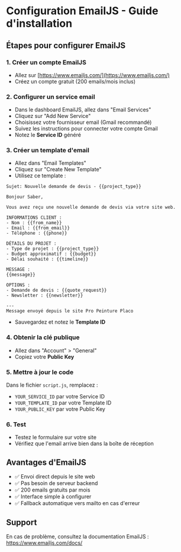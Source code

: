 # Configuration EmailJS - Guide d'installation

## Étapes pour configurer EmailJS

### 1. Créer un compte EmailJS
- Allez sur [https://www.emailjs.com/](https://www.emailjs.com/)
- Créez un compte gratuit (200 emails/mois inclus)

### 2. Configurer un service email
- Dans le dashboard EmailJS, allez dans "Email Services"
- Cliquez sur "Add New Service"
- Choisissez votre fournisseur email (Gmail recommandé)
- Suivez les instructions pour connecter votre compte Gmail
- Notez le **Service ID** généré

### 3. Créer un template d'email
- Allez dans "Email Templates"
- Cliquez sur "Create New Template"
- Utilisez ce template :

```
Sujet: Nouvelle demande de devis - {{project_type}}

Bonjour Saber,

Vous avez reçu une nouvelle demande de devis via votre site web.

INFORMATIONS CLIENT :
- Nom : {{from_name}}
- Email : {{from_email}}
- Téléphone : {{phone}}

DÉTAILS DU PROJET :
- Type de projet : {{project_type}}
- Budget approximatif : {{budget}}
- Délai souhaité : {{timeline}}

MESSAGE :
{{message}}

OPTIONS :
- Demande de devis : {{quote_request}}
- Newsletter : {{newsletter}}

---
Message envoyé depuis le site Pro Peinture Placo
```

- Sauvegardez et notez le **Template ID**

### 4. Obtenir la clé publique
- Allez dans "Account" > "General"
- Copiez votre **Public Key**

### 5. Mettre à jour le code
Dans le fichier `script.js`, remplacez :
- `YOUR_SERVICE_ID` par votre Service ID
- `YOUR_TEMPLATE_ID` par votre Template ID  
- `YOUR_PUBLIC_KEY` par votre Public Key

### 6. Test
- Testez le formulaire sur votre site
- Vérifiez que l'email arrive bien dans la boîte de réception

## Avantages d'EmailJS
- ✅ Envoi direct depuis le site web
- ✅ Pas besoin de serveur backend
- ✅ 200 emails gratuits par mois
- ✅ Interface simple à configurer
- ✅ Fallback automatique vers mailto en cas d'erreur

## Support
En cas de problème, consultez la documentation EmailJS : https://www.emailjs.com/docs/